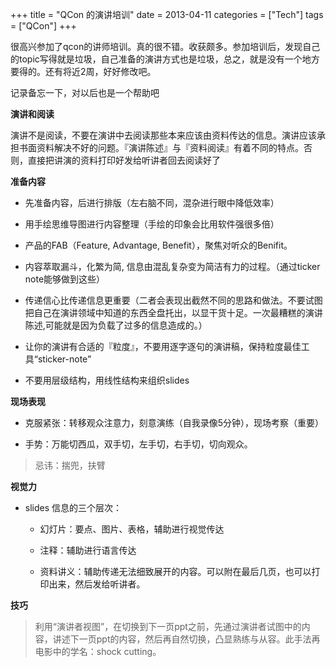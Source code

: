 +++
title = "QCon 的演讲培训"
date = 2013-04-11
categories = ["Tech"]
tags = ["QCon"]
+++

很高兴参加了qcon的讲师培训。真的很不错。收获颇多。参加培训后，发现自己的topic写得就是垃圾，自己准备的演讲方式也是垃圾，总之，就是没有一个地方要得的。还有将近2周，好好修改吧。

记录备忘一下，对以后也是一个帮助吧

__演讲和阅读__

演讲不是阅读，不要在演讲中去阅读那些本来应该由资料传达的信息。演讲应该承担书面资料解决不好的问题。『演讲陈述』与『资料阅读』有着不同的特点。否则，直接把讲演的资料打印好发给听讲者回去阅读好了

__准备内容__

- 先准备内容，后进行排版（左右脑不同，混杂进行眼中降低效率）

- 用手绘思维导图进行内容整理（手绘的印象会比用软件强很多倍）

- 产品的FAB（Feature, Advantage, Benefit），聚焦对听众的Benifit。

- 内容萃取漏斗，化繁为简, 信息由混乱复杂变为简洁有力的过程。（通过ticker note能够做到这些）

- 传递信心比传递信息更重要（二者会表现出截然不同的思路和做法。不要试图把自己在演讲领域中知道的东西全盘托出，以显干货十足。一次最糟糕的演讲陈述,可能就是因为负载了过多的信息造成的。）

- 让你的演讲有合适的『粒度』，不要用逐字逐句的演讲稿，保持粒度最佳工具“sticker-note”

- 不要用层级结构，用线性结构来组织slides

__现场表现__

- 克服紧张：转移观众注意力，刻意演练（自我录像5分钟），现场考察（重要）

- 手势：万能切西瓜，双手切，左手切，右手切，切向观众。
> 忌讳：揣兜，扶臂

__视觉力__

- slides 信息的三个层次： 

    - 幻灯片：要点、图片、表格，辅助进行视觉传达

    - 注释：辅助进行语言传达

    - 资料讲义：辅助传递无法细致展开的内容。可以附在最后几页，也可以打印出来，然后发给听讲者。

**技巧**
> 利用“演讲者视图”，在切换到下一页ppt之前，先通过演讲者试图中的内容，讲述下一页ppt的内容，然后再自然切换，凸显熟练与从容。此手法再电影中的学名：shock cutting。


